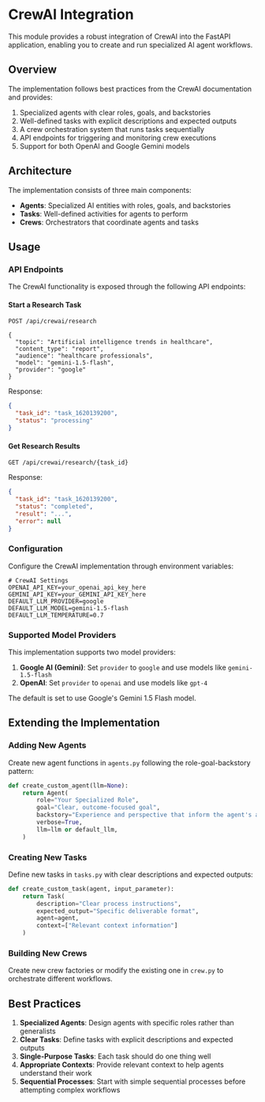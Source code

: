 # CrewAI Integration

This module provides a robust integration of CrewAI into the FastAPI application, enabling you to create and run specialized AI agent workflows.

## Overview

The implementation follows best practices from the CrewAI documentation and provides:

1. Specialized agents with clear roles, goals, and backstories
2. Well-defined tasks with explicit descriptions and expected outputs
3. A crew orchestration system that runs tasks sequentially
4. API endpoints for triggering and monitoring crew executions
5. Support for both OpenAI and Google Gemini models

## Architecture

The implementation consists of three main components:

- **Agents**: Specialized AI entities with roles, goals, and backstories
- **Tasks**: Well-defined activities for agents to perform
- **Crews**: Orchestrators that coordinate agents and tasks

## Usage

### API Endpoints

The CrewAI functionality is exposed through the following API endpoints:

#### Start a Research Task

```
POST /api/crewai/research

{
  "topic": "Artificial intelligence trends in healthcare",
  "content_type": "report",
  "audience": "healthcare professionals",
  "model": "gemini-1.5-flash",
  "provider": "google"
}
```

Response:

```json
{
  "task_id": "task_1620139200",
  "status": "processing"
}
```

#### Get Research Results

```
GET /api/crewai/research/{task_id}
```

Response:

```json
{
  "task_id": "task_1620139200",
  "status": "completed",
  "result": "...",
  "error": null
}
```

### Configuration

Configure the CrewAI implementation through environment variables:

```
# CrewAI Settings
OPENAI_API_KEY=your_openai_api_key_here
GEMINI_API_KEY=your_GEMINI_API_KEY_here
DEFAULT_LLM_PROVIDER=google
DEFAULT_LLM_MODEL=gemini-1.5-flash
DEFAULT_LLM_TEMPERATURE=0.7
```

### Supported Model Providers

This implementation supports two model providers:

1. **Google AI (Gemini)**: Set `provider` to `google` and use models like `gemini-1.5-flash`
2. **OpenAI**: Set `provider` to `openai` and use models like `gpt-4`

The default is set to use Google's Gemini 1.5 Flash model.

## Extending the Implementation

### Adding New Agents

Create new agent functions in `agents.py` following the role-goal-backstory pattern:

```python
def create_custom_agent(llm=None):
    return Agent(
        role="Your Specialized Role",
        goal="Clear, outcome-focused goal",
        backstory="Experience and perspective that inform the agent's approach",
        verbose=True,
        llm=llm or default_llm,
    )
```

### Creating New Tasks

Define new tasks in `tasks.py` with clear descriptions and expected outputs:

```python
def create_custom_task(agent, input_parameter):
    return Task(
        description="Clear process instructions",
        expected_output="Specific deliverable format",
        agent=agent,
        context=["Relevant context information"]
    )
```

### Building New Crews

Create new crew factories or modify the existing one in `crew.py` to orchestrate different workflows.

## Best Practices

1. **Specialized Agents**: Design agents with specific roles rather than generalists
2. **Clear Tasks**: Define tasks with explicit descriptions and expected outputs
3. **Single-Purpose Tasks**: Each task should do one thing well
4. **Appropriate Contexts**: Provide relevant context to help agents understand their work
5. **Sequential Processes**: Start with simple sequential processes before attempting complex workflows 